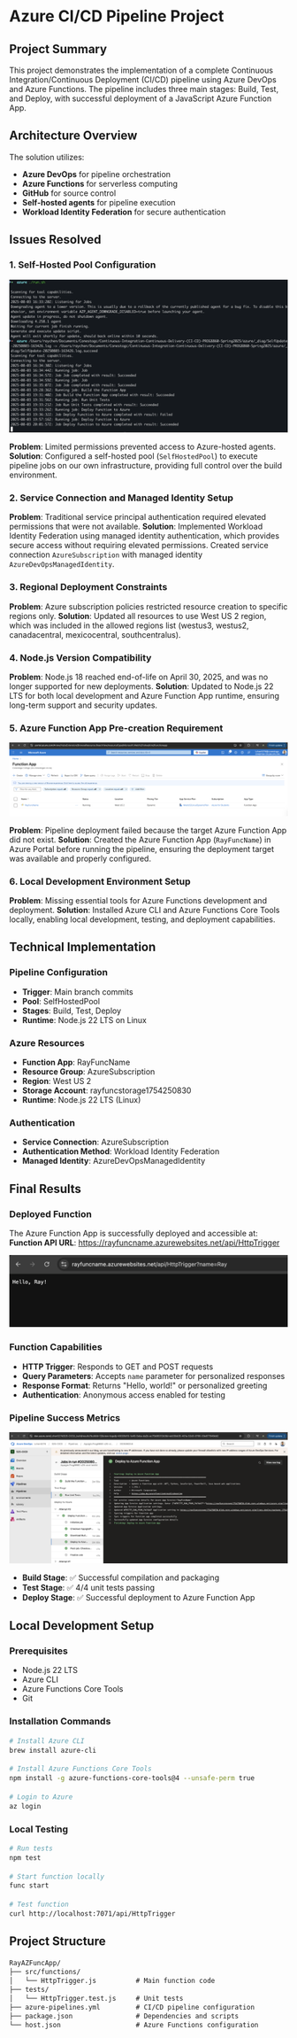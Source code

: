 # Azure CI/CD Pipeline Project

## Project Summary

This project demonstrates the implementation of a complete Continuous Integration/Continuous Deployment (CI/CD) pipeline using Azure DevOps and Azure Functions. The pipeline includes three main stages: Build, Test, and Deploy, with successful deployment of a JavaScript Azure Function App.

## Architecture Overview

The solution utilizes:

- **Azure DevOps** for pipeline orchestration
- **Azure Functions** for serverless computing
- **GitHub** for source control
- **Self-hosted agents** for pipeline execution
- **Workload Identity Federation** for secure authentication

## Issues Resolved

### 1. Self-Hosted Pool Configuration

![SelfHostedPool](./screenshots/selfHostedPool.png)

**Problem**: Limited permissions prevented access to Azure-hosted agents.
**Solution**: Configured a self-hosted pool (`SelfHostedPool`) to execute pipeline jobs on our own infrastructure, providing full control over the build environment.

### 2. Service Connection and Managed Identity Setup

**Problem**: Traditional service principal authentication required elevated permissions that were not available.
**Solution**: Implemented Workload Identity Federation using managed identity authentication, which provides secure access without requiring elevated permissions. Created service connection `AzureSubscription` with managed identity `AzureDevOpsManagedIdentity`.

### 3. Regional Deployment Constraints

**Problem**: Azure subscription policies restricted resource creation to specific regions only.
**Solution**: Updated all resources to use West US 2 region, which was included in the allowed regions list (westus3, westus2, canadacentral, mexicocentral, southcentralus).

### 4. Node.js Version Compatibility

**Problem**: Node.js 18 reached end-of-life on April 30, 2025, and was no longer supported for new deployments.
**Solution**: Updated to Node.js 22 LTS for both local development and Azure Function App runtime, ensuring long-term support and security updates.

### 5. Azure Function App Pre-creation Requirement

![FunctionApp](./screenshots/RayFunctionApp.png)

**Problem**: Pipeline deployment failed because the target Azure Function App did not exist.
**Solution**: Created the Azure Function App (`RayFuncName`) in Azure Portal before running the pipeline, ensuring the deployment target was available and properly configured.

### 6. Local Development Environment Setup

**Problem**: Missing essential tools for Azure Functions development and deployment.
**Solution**: Installed Azure CLI and Azure Functions Core Tools locally, enabling local development, testing, and deployment capabilities.

## Technical Implementation

### Pipeline Configuration

- **Trigger**: Main branch commits
- **Pool**: SelfHostedPool
- **Stages**: Build, Test, Deploy
- **Runtime**: Node.js 22 LTS on Linux

### Azure Resources

- **Function App**: RayFuncName
- **Resource Group**: AzureSubscription
- **Region**: West US 2
- **Storage Account**: rayfuncstorage1754250830
- **Runtime**: Node.js 22 LTS (Linux)

### Authentication

- **Service Connection**: AzureSubscription
- **Authentication Method**: Workload Identity Federation
- **Managed Identity**: AzureDevOpsManagedIdentity

## Final Results

### Deployed Function

The Azure Function App is successfully deployed and accessible at:
**Function API URL**: https://rayfuncname.azurewebsites.net/api/HttpTrigger

![Function api url](./screenshots/FunctionApiTestResult.png)

### Function Capabilities

- **HTTP Trigger**: Responds to GET and POST requests
- **Query Parameters**: Accepts `name` parameter for personalized responses
- **Response Format**: Returns "Hello, world!" or personalized greeting
- **Authentication**: Anonymous access enabled for testing

### Pipeline Success Metrics

![Pipeline](./screenshots/pipelineSuccess.png)

- **Build Stage**: ✅ Successful compilation and packaging
- **Test Stage**: ✅ 4/4 unit tests passing
- **Deploy Stage**: ✅ Successful deployment to Azure Function App

## Local Development Setup

### Prerequisites

- Node.js 22 LTS
- Azure CLI
- Azure Functions Core Tools
- Git

### Installation Commands

```bash
# Install Azure CLI
brew install azure-cli

# Install Azure Functions Core Tools
npm install -g azure-functions-core-tools@4 --unsafe-perm true

# Login to Azure
az login
```

### Local Testing

```bash
# Run tests
npm test

# Start function locally
func start

# Test function
curl http://localhost:7071/api/HttpTrigger
```

## Project Structure

```
RayAZFuncApp/
├── src/functions/
│   └── HttpTrigger.js          # Main function code
├── tests/
│   └── HttpTrigger.test.js     # Unit tests
├── azure-pipelines.yml         # CI/CD pipeline configuration
├── package.json                # Dependencies and scripts
└── host.json                   # Azure Functions configuration
```
